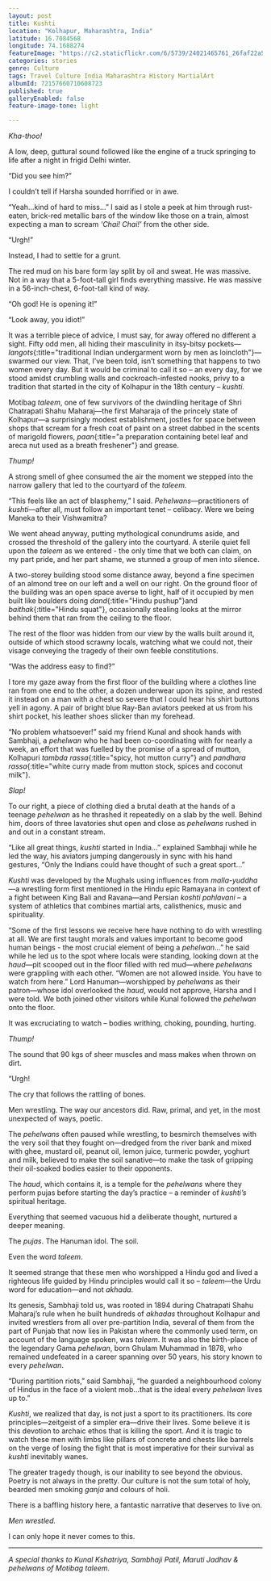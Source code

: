```yaml
---
layout: post
title: Kushti
location: "Kolhapur, Maharashtra, India"
latitude: 16.7084568
longitude: 74.1688274
featureImage: "https://c2.staticflickr.com/6/5739/24021465761_26faf22a57_z.jpg"
categories: stories
genre: Culture
tags: Travel Culture India Maharashtra History MartialArt 
albumId: 72157660710608723
published: true
galleryEnabled: false
feature-image-tone: light

---
```


_Kha-thoo!_

A low, deep, guttural sound followed like the engine of a truck springing to life after a night in frigid Delhi winter.   

“Did you see him?”

I couldn’t tell if Harsha sounded horrified or in awe.

“Yeah...kind of hard to miss...” I said as I stole a peek at him through rust-eaten, brick-red metallic bars of the window like 
those on a train, almost expecting a man to scream _'Chai! Chai!'_ from the other side.

“Urgh!”

Instead, I had to settle for a grunt.

The red mud on his bare form lay split by oil and sweat. He was massive. Not in a way that a 5-foot-tall girl finds everything massive. He was massive in a 56-inch-chest, 6-foot-tall kind of way. 

“Oh god! He is opening it!” 

“Look away, you idiot!”

It was a terrible piece of advice, I must say, for away offered no different a sight. Fifty odd men, all hiding their masculinity in itsy-bitsy pockets—_langots_{:title="traditional Indian undergarment worn by men as loincloth"}—swarmed our view. That, I’ve been told, isn’t something that happens to two women every day. But it would be criminal to call it so – an every day, for we stood amidst crumbling walls and cockroach-infested nooks, privy to a tradition that started in the city of Kolhapur in the 18th century – _kushti._

Motibag _taleem_, one of few survivors of the dwindling heritage of Shri Chatrapati Shahu Maharaj—the first Maharaja of the princely state of Kolhapur—a surprisingly modest establishment, jostles for space between shops that scream for a fresh coat of paint on a street dabbed in the scents of marigold flowers, _paan_{:title="a preparation containing betel leaf and areca nut used as a breath freshener"} and grease. 

_Thump!_

A strong smell of ghee consumed the air the moment we stepped into the narrow gallery that led to the courtyard of the _taleem._

“This feels like an act of blasphemy,” I said. _Pehelwans_—practitioners of _kushti_—after all, must follow an important tenet – celibacy. Were we being Maneka to their Vishwamitra?

We went ahead anyway, putting mythological conundrums aside, and crossed the threshold of the gallery into the courtyard. A sterile quiet fell upon the _taleem_ as we entered - the only time that we both can claim, on my part pride, and her part shame, we stunned a group of men into silence.

A two-storey building stood some distance away, beyond a fine specimen of an almond tree on our left and a well on our right. On the ground floor of the building was an open space averse to light, half of it occupied by men built like boulders doing _dand_{:title="Hindu pushup"}and _baithak_{:title="Hindu squat"}, occasionally stealing looks at the mirror behind them that ran from the ceiling to the floor. 

The rest of the floor was hidden from our view by the walls built around it, outside of which stood scrawny locals, watching what we could not, their visage conveying the tragedy of their own feeble constitutions.	

“Was the address easy to find?” 

I tore my gaze away from the first floor of the building where a clothes line ran from one end to the other, a dozen underwear upon its spine, and rested it instead on a man with a chest so severe that I could hear his shirt buttons yell in agony. A pair of bright blue Ray-Ban aviators peeked at us from his shirt pocket, his leather shoes slicker than my forehead.

“No problem whatsoever!” said my friend Kunal and shook hands with Sambhaji, a _pehelwan_ who he had been co-coordinating with for nearly a week, an effort that was fuelled by the promise of a spread of mutton, Kolhapuri _tambda rassa_{:title="spicy, hot mutton curry"} and _pandhara rassa_{:title="white curry made from mutton stock, spices and coconut milk"}.  

_Slap!_

To our right, a piece of clothing died a brutal death at the hands of a teenage _pehelwan_ as he thrashed it repeatedly on a slab by the well. Behind him, doors of three lavatories shut open and close as _pehelwans_ rushed in and out in a constant stream.

“Like all great things, _kushti_ started in India...” explained Sambhaji while he led the way, his aviators jumping dangerously in sync with his hand gestures, “Only the Indians could have thought of such a great sport...” 

_Kushti_ was developed by the Mughals using influences from _malla-yuddha_—a wrestling form first mentioned in the Hindu epic Ramayana in context of a fight between King Bali and Ravana—and Persian _koshti pahlavani_ – a system of athletics that combines martial arts, calisthenics, music and spirituality. 

“Some of the first lessons we receive here have nothing to do with wrestling at all. We are first taught morals and values important to become good human beings - the most crucial element of being a _pehelwan_…” he said while he led us to the spot where locals were standing, looking down at the _haud_—pit scooped out in the floor filled with red mud—where _pehelwans_ were grappling with each other. 
“Women are not allowed inside. You have to watch from here.” Lord Hanuman—worshipped by _pehelwans_ as their patron—whose idol overlooked the _haud_, would not approve, Harsha and I were told. We both joined other visitors while Kunal followed the _pehelwan_ onto the floor. 

It was excruciating to watch – bodies writhing, choking, pounding, hurting.

_Thump!_

The sound that 90 kgs of sheer muscles and mass makes when thrown on dirt.

“Urgh!

The cry that follows the rattling of bones. 

Men wrestling. The way our ancestors did. Raw, primal, and yet, in the most unexpected of ways, poetic. 

The _pehelwans_ often paused while wrestling, to besmirch themselves with the very soil that they fought on—dredged from the river bank and mixed with ghee, mustard oil, peanut oil, lemon juice, turmeric powder, yoghurt and milk, believed to make the soil sanative—to make the task of gripping their oil-soaked bodies easier to their opponents. 

The _haud_, which contains it, is a temple for the _pehelwans_ where they perform pujas before starting the day’s practice – a reminder of _kushti’s_ spiritual heritage.

Everything that seemed vacuous hid a deliberate thought, nurtured a deeper meaning.

The _pujas_. The Hanuman idol. The soil. 

Even the word _taleem_.

It seemed strange that these men who worshipped a Hindu god and lived a righteous life guided by Hindu principles would call it so – _taleem_—the Urdu word for education—and not _akhada_.

Its genesis, Sambhaji told us, was rooted in 1894 during Chatrapati Shahu Maharaj’s rule when he built hundreds of _akhadas_ throughout Kolhapur and invited wrestlers from all over pre-partition India, several of them from the part of Punjab that now lies in Pakistan where the commonly used term, on account of the language spoken, was _taleem_. It was also the birth-place of the legendary Gama _pehelwan_, born Ghulam Muhammad in 1878, who remained undefeated in a career spanning over 50 years, his story known to every _pehelwan_.  

“During partition riots,” said Sambhaji, “he guarded a neighbourhood colony of Hindus in the face of a violent mob…that is the ideal every _pehelwan_ lives up to.” 

_Kushti_, we realized that day, is not just a sport to its practitioners. Its core principles—zeitgeist of a simpler era—drive their lives. Some believe it is this devotion to archaic ethos that is killing the sport. And it is tragic to watch these men with limbs like pillars of concrete and chests like barrels on the verge of losing the fight that is most imperative for their survival as _kushti_ inevitably wanes.

The greater tragedy though, is our inability to see beyond the obvious. Poetry is not always in the pretty. Our culture is not the sum total of holy, bearded men smoking _ganja_ and colours of holi. 

There is a baffling history here, a fantastic narrative that deserves to live on.

_Men wrestled._

I can only hope it never comes to this.

***

	
_A special thanks to Kunal Kshatriya, Sambhaji Patil, Maruti Jadhav & pehelwans of Motibag taleem._